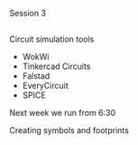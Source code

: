 Session 3

## 

Circuit simulation tools
- WokWi
- Tinkercad Circuits
- Falstad
- EveryCircuit
- SPICE

Next week we run from 6:30

Creating symbols and footprints
